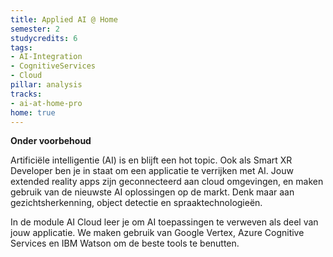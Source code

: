 ```yaml
---
title: Applied AI @ Home
semester: 2
studycredits: 6
tags:
- AI-Integration
- CognitiveServices
- Cloud
pillar: analysis
tracks:
- ai-at-home-pro
home: true
---
```

**Onder voorbehoud**

Artificiële intelligentie (AI) is en blijft een hot topic. Ook als Smart XR Developer ben je in staat om een applicatie te verrijken met AI.
Jouw extended reality apps zijn geconnecteerd aan cloud omgevingen, en maken gebruik van de nieuwste AI oplossingen op de markt.
Denk maar aan gezichtsherkenning, object detectie en spraaktechnologieën.

In de module AI Cloud leer je om AI toepassingen te verweven als deel van jouw applicatie. We maken gebruik van Google Vertex, Azure Cognitive Services en IBM Watson om de beste tools te benutten.
